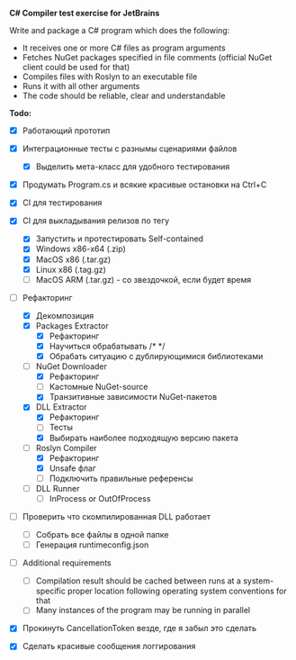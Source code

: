 **C# Compiler test exercise for JetBrains**

Write and package a C# program which does the following:

- It receives one or more C# files as program arguments
- Fetches NuGet packages specified in file comments (official NuGet client could be used for that)
- Compiles files with Roslyn to an executable file
- Runs it with all other arguments 
- The code should be reliable, clear and understandable

**Todo:**

- [x] Работающий прототип
- [x] Интеграционные тесты с разнымы сценариями файлов
  - [x] Выделить мета-класс для удобного тестирования
- [x] Продумать Program.cs и всякие красивые остановки на Ctrl+C
- [x] CI для тестирования
- [x] CI для выкладывания релизов по тегу
  - [x] Запустить и протестировать Self-contained
  - [x] Windows x86-x64 (.zip)
  - [x] MacOS x86 (.tar.gz)
  - [x] Linux x86 (.tag.gz)
  - [ ] MacOS ARM (.tar.gz) - со звездочкой, если будет время
- [ ] Рефакторинг
  - [x] Декомпозиция
  - [x] Packages Extractor
    - [x] Рефакторинг
    - [x] Научиться обрабатывать /* */
    - [x] Обрабать ситуацию с дублирующимися библиотеками
  - [ ] NuGet Downloader
    - [x] Рефакторинг
    - [ ] Кастомные NuGet-source
    - [x] Транзитивные зависимости NuGet-пакетов
  - [x] DLL Extractor
    - [x] Рефакторинг
    - [ ] Тесты
    - [x] Выбирать наиболее подходящую версию пакета
  - [ ] Roslyn Compiler
    - [x] Рефакторинг
    - [x] Unsafe флаг
    - [ ] Подключить правильные референсы
  - [ ] DLL Runner
    - [ ] InProcess or OutOfProcess
- [ ] Проверить что скомпилированная DLL работает
  - [ ] Собрать все файлы в одной папке
  - [ ] Генерация runtimeconfig.json
- [ ] Additional requirements

  - [ ] Compilation result should be cached between runs at a system-specific proper location following
    operating system conventions for that
  - [ ] Many instances of the program may be running in parallel
- [x] Прокинуть CancellationToken везде, где я забыл это сделать
- [x] Сделать красивые сообщения логгирования
